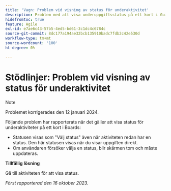 ```yaml
---
title: 'Vagn: Problem vid visning av status för underaktivitet'
description: Problem med att visa underuppgiftsstatus på ett kort i Guids har rapporterats.
hidefromtoc: true
feature: Agile
exl-id: e7ae6c43-57b5-4ed5-bd61-3c1dc4c6784c
source-git-commit: 8dc177a194ae32bcb135910badc7fdb2c42e530d
workflow-type: tm+mt
source-wordcount: '100'
ht-degree: 0%

---
```


# Stödlinjer: Problem vid visning av status för underaktivitet

>[!NOTE]
>
>Problemet korrigerades den 12 januari 2024.

Följande problem har rapporterats när det gäller att visa status för underaktiviteter på ett kort i Boards:

* Statusen visas som &quot;Välj status&quot; även när aktiviteten redan har en status. Den här statusen visas när du visar uppgiften direkt.
* Om användaren försöker välja en status, blir skärmen tom och måste uppdateras.

**Tillfällig lösning**

Gå till aktiviteten för att visa status.

_Först rapporterad den 16 oktober 2023._
